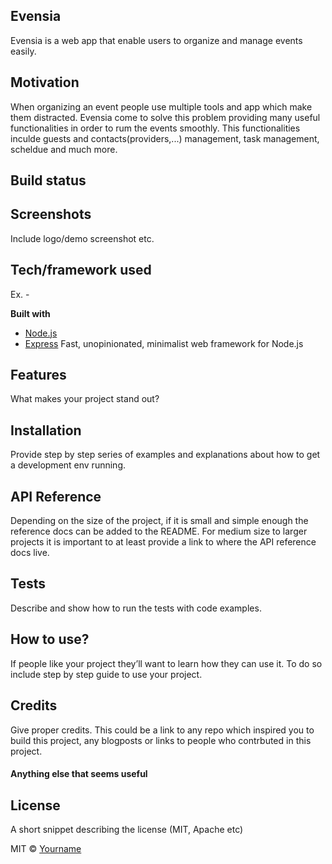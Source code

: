 ## Evensia
Evensia is a web app that enable users to organize and manage events easily.

## Motivation
When organizing an event people use multiple tools and app which make them distracted. Evensia come to solve this problem providing many useful functionalities in order to rum the events smoothly. This functionalities inculde guests and contacts(providers,...) management, task management, scheldue and much more.

## Build status

## Screenshots
Include logo/demo screenshot etc.

## Tech/framework used
Ex. -

<b>Built with</b>
- [Node.js](https://nodejs.org/en/)
- [Express](https://expressjs.com/) Fast, unopinionated, minimalist web framework for Node.js

## Features
What makes your project stand out?

## Installation
Provide step by step series of examples and explanations about how to get a development env running.

## API Reference

Depending on the size of the project, if it is small and simple enough the reference docs can be added to the README. For medium size to larger projects it is important to at least provide a link to where the API reference docs live.

## Tests
Describe and show how to run the tests with code examples.

## How to use?
If people like your project they’ll want to learn how they can use it. To do so include step by step guide to use your project.


## Credits
Give proper credits. This could be a link to any repo which inspired you to build this project, any blogposts or links to people who contrbuted in this project. 

#### Anything else that seems useful

## License
A short snippet describing the license (MIT, Apache etc)

MIT © [Yourname]()
